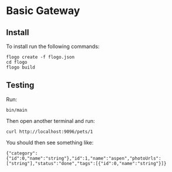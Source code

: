 # Basic Gateway

## Install

To install run the following commands:
```
flogo create -f flogo.json
cd flogo
flogo build
```

## Testing

Run:
```
bin/main
```

Then open another terminal and run:
```
curl http://localhost:9096/pets/1
```

You should then see something like:
```
{"category":{"id":0,"name":"string"},"id":1,"name":"aspen","photoUrls":["string"],"status":"done","tags":[{"id":0,"name":"string"}]}
```
